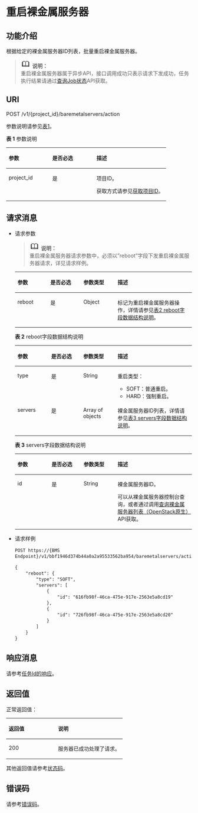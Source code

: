 # 重启裸金属服务器<a name="ZH-CN_TOPIC_0131356392"></a>

## 功能介绍<a name="section39601516"></a>

根据给定的裸金属服务器ID列表，批量重启裸金属服务器。

>![](public_sys-resources/icon-note.gif) **说明：**   
>重启裸金属服务器属于异步API，接口调用成功只表示请求下发成功，任务执行结果请通过[查询Job状态](查询Job状态.md)API获取。  

## URI<a name="section20869327"></a>

POST /v1/\{project\_id\}/baremetalservers/action

参数说明请参见[表1](#table33008913)。

**表 1**  参数说明

<a name="table33008913"></a>
<table><thead align="left"><tr id="row32701678"><th class="cellrowborder" valign="top" width="27.229999999999997%" id="mcps1.2.4.1.1"><p id="p31590262"><a name="p31590262"></a><a name="p31590262"></a>参数</p>
</th>
<th class="cellrowborder" valign="top" width="27.66%" id="mcps1.2.4.1.2"><p id="p8674443"><a name="p8674443"></a><a name="p8674443"></a>是否必选</p>
</th>
<th class="cellrowborder" valign="top" width="45.11%" id="mcps1.2.4.1.3"><p id="p31541268"><a name="p31541268"></a><a name="p31541268"></a>描述</p>
</th>
</tr>
</thead>
<tbody><tr id="row4705914"><td class="cellrowborder" valign="top" width="27.229999999999997%" headers="mcps1.2.4.1.1 "><p id="p45634724"><a name="p45634724"></a><a name="p45634724"></a>project_id</p>
</td>
<td class="cellrowborder" valign="top" width="27.66%" headers="mcps1.2.4.1.2 "><p id="p5425146"><a name="p5425146"></a><a name="p5425146"></a>是</p>
</td>
<td class="cellrowborder" valign="top" width="45.11%" headers="mcps1.2.4.1.3 "><p id="p37593705"><a name="p37593705"></a><a name="p37593705"></a>项目ID。</p>
<p id="p652825144113"><a name="p652825144113"></a><a name="p652825144113"></a>获取方式请参见<a href="获取项目ID.md">获取项目ID</a>。</p>
</td>
</tr>
</tbody>
</table>

## 请求消息<a name="section53606218"></a>

-   请求参数

    >![](public_sys-resources/icon-note.gif) **说明：**   
    >重启裸金属服务器请求参数中，必须以”reboot”字段下发重启裸金属服务器请求，详见请求样例。  

    <a name="table54749715"></a>
    <table><thead align="left"><tr id="row24121565"><th class="cellrowborder" valign="top" width="18.57%" id="mcps1.1.5.1.1"><p id="p7689721"><a name="p7689721"></a><a name="p7689721"></a>参数</p>
    </th>
    <th class="cellrowborder" valign="top" width="18.68%" id="mcps1.1.5.1.2"><p id="p18887690"><a name="p18887690"></a><a name="p18887690"></a>是否必选</p>
    </th>
    <th class="cellrowborder" valign="top" width="19.35%" id="mcps1.1.5.1.3"><p id="p53507960"><a name="p53507960"></a><a name="p53507960"></a>参数类型</p>
    </th>
    <th class="cellrowborder" valign="top" width="43.4%" id="mcps1.1.5.1.4"><p id="p39177514"><a name="p39177514"></a><a name="p39177514"></a>描述</p>
    </th>
    </tr>
    </thead>
    <tbody><tr id="row19262089"><td class="cellrowborder" valign="top" width="18.57%" headers="mcps1.1.5.1.1 "><p id="p16725372"><a name="p16725372"></a><a name="p16725372"></a>reboot</p>
    </td>
    <td class="cellrowborder" valign="top" width="18.68%" headers="mcps1.1.5.1.2 "><p id="p12577900"><a name="p12577900"></a><a name="p12577900"></a>是</p>
    </td>
    <td class="cellrowborder" valign="top" width="19.35%" headers="mcps1.1.5.1.3 "><p id="p12176960"><a name="p12176960"></a><a name="p12176960"></a>Object</p>
    </td>
    <td class="cellrowborder" valign="top" width="43.4%" headers="mcps1.1.5.1.4 "><p id="p18634089"><a name="p18634089"></a><a name="p18634089"></a>标记为重启裸金属服务器操作，详情请参见<a href="#table64591731162222">表2 reboot字段数据结构说明</a>。</p>
    </td>
    </tr>
    </tbody>
    </table>

    **表 2**  reboot字段数据结构说明

    <a name="table64591731162222"></a>
    <table><thead align="left"><tr id="row30453945162222"><th class="cellrowborder" valign="top" width="19.02%" id="mcps1.2.5.1.1"><p id="p50850477162222"><a name="p50850477162222"></a><a name="p50850477162222"></a>参数</p>
    </th>
    <th class="cellrowborder" valign="top" width="18.12%" id="mcps1.2.5.1.2"><p id="p25248002162222"><a name="p25248002162222"></a><a name="p25248002162222"></a>是否必选</p>
    </th>
    <th class="cellrowborder" valign="top" width="19.46%" id="mcps1.2.5.1.3"><p id="p31822304162222"><a name="p31822304162222"></a><a name="p31822304162222"></a>参数类型</p>
    </th>
    <th class="cellrowborder" valign="top" width="43.4%" id="mcps1.2.5.1.4"><p id="p27469806162222"><a name="p27469806162222"></a><a name="p27469806162222"></a>描述</p>
    </th>
    </tr>
    </thead>
    <tbody><tr id="row42922987162336"><td class="cellrowborder" valign="top" width="19.02%" headers="mcps1.2.5.1.1 "><p id="p50762568162336"><a name="p50762568162336"></a><a name="p50762568162336"></a>type</p>
    </td>
    <td class="cellrowborder" valign="top" width="18.12%" headers="mcps1.2.5.1.2 "><p id="p18127378162336"><a name="p18127378162336"></a><a name="p18127378162336"></a>是</p>
    </td>
    <td class="cellrowborder" valign="top" width="19.46%" headers="mcps1.2.5.1.3 "><p id="p59031541162336"><a name="p59031541162336"></a><a name="p59031541162336"></a>String</p>
    </td>
    <td class="cellrowborder" valign="top" width="43.4%" headers="mcps1.2.5.1.4 "><p id="p16825496162336"><a name="p16825496162336"></a><a name="p16825496162336"></a>重启类型：</p>
    <a name="ul62344604154036"></a><a name="ul62344604154036"></a><ul id="ul62344604154036"><li>SOFT：普通重启。</li><li>HARD：强制重启。</li></ul>
    </td>
    </tr>
    <tr id="row10461780162222"><td class="cellrowborder" valign="top" width="19.02%" headers="mcps1.2.5.1.1 "><p id="p19668200162240"><a name="p19668200162240"></a><a name="p19668200162240"></a>servers</p>
    </td>
    <td class="cellrowborder" valign="top" width="18.12%" headers="mcps1.2.5.1.2 "><p id="p49620364162240"><a name="p49620364162240"></a><a name="p49620364162240"></a>是</p>
    </td>
    <td class="cellrowborder" valign="top" width="19.46%" headers="mcps1.2.5.1.3 "><p id="p59826577162240"><a name="p59826577162240"></a><a name="p59826577162240"></a>Array of objects</p>
    </td>
    <td class="cellrowborder" valign="top" width="43.4%" headers="mcps1.2.5.1.4 "><p id="p59922456162240"><a name="p59922456162240"></a><a name="p59922456162240"></a>裸金属服务器ID列表，详情请参见<a href="#table26785545162223">表3 servers字段数据结构说明</a>。</p>
    </td>
    </tr>
    </tbody>
    </table>

    **表 3**  servers字段数据结构说明

    <a name="table26785545162223"></a>
    <table><thead align="left"><tr id="row56759147162223"><th class="cellrowborder" valign="top" width="19.24%" id="mcps1.2.5.1.1"><p id="p34088203162223"><a name="p34088203162223"></a><a name="p34088203162223"></a>参数</p>
    </th>
    <th class="cellrowborder" valign="top" width="18.12%" id="mcps1.2.5.1.2"><p id="p9681039162223"><a name="p9681039162223"></a><a name="p9681039162223"></a>是否必选</p>
    </th>
    <th class="cellrowborder" valign="top" width="19.24%" id="mcps1.2.5.1.3"><p id="p45966688162223"><a name="p45966688162223"></a><a name="p45966688162223"></a>参数类型</p>
    </th>
    <th class="cellrowborder" valign="top" width="43.4%" id="mcps1.2.5.1.4"><p id="p32314213162223"><a name="p32314213162223"></a><a name="p32314213162223"></a>描述</p>
    </th>
    </tr>
    </thead>
    <tbody><tr id="row205574162223"><td class="cellrowborder" valign="top" width="19.24%" headers="mcps1.2.5.1.1 "><p id="p16651565162223"><a name="p16651565162223"></a><a name="p16651565162223"></a>id</p>
    </td>
    <td class="cellrowborder" valign="top" width="18.12%" headers="mcps1.2.5.1.2 "><p id="p6599487162223"><a name="p6599487162223"></a><a name="p6599487162223"></a>是</p>
    </td>
    <td class="cellrowborder" valign="top" width="19.24%" headers="mcps1.2.5.1.3 "><p id="p64796454162223"><a name="p64796454162223"></a><a name="p64796454162223"></a>String</p>
    </td>
    <td class="cellrowborder" valign="top" width="43.4%" headers="mcps1.2.5.1.4 "><p id="p59084190162223"><a name="p59084190162223"></a><a name="p59084190162223"></a>裸金属服务器ID。</p>
    <p id="p29791113277"><a name="p29791113277"></a><a name="p29791113277"></a>可以从裸金属服务器控制台查询，或者通过调用<a href="查询裸金属服务器列表（OpenStack原生）.md">查询裸金属服务器列表（OpenStack原生）</a>API获取。</p>
    </td>
    </tr>
    </tbody>
    </table>

-   请求样例

    ```
    POST https://{BMS Endpoint}/v1/bbf1946d374b44a0a2a95533562ba954/baremetalservers/action
    ```

    ```
    {
        "reboot": {
            "type": "SOFT",
            "servers": [
                {
                    "id": "616fb98f-46ca-475e-917e-2563e5a8cd19"
                },
                {
                    "id": "726fb98f-46ca-475e-917e-2563e5a8cd20"
                }
            ]
        }
    }
    ```


## 响应消息<a name="section12693918"></a>

请参考[任务Id的响应](任务Id的响应.md)。

## 返回值<a name="section868814916514"></a>

正常返回值：

<a name="zh-cn_topic_0106040941_table753804619176"></a>
<table><thead align="left"><tr id="zh-cn_topic_0106040941_row10735134615172"><th class="cellrowborder" valign="top" width="42.42%" id="mcps1.1.3.1.1"><p id="zh-cn_topic_0106040941_p19735204616177"><a name="zh-cn_topic_0106040941_p19735204616177"></a><a name="zh-cn_topic_0106040941_p19735204616177"></a>返回值</p>
</th>
<th class="cellrowborder" valign="top" width="57.58%" id="mcps1.1.3.1.2"><p id="zh-cn_topic_0106040941_p207355465176"><a name="zh-cn_topic_0106040941_p207355465176"></a><a name="zh-cn_topic_0106040941_p207355465176"></a>说明</p>
</th>
</tr>
</thead>
<tbody><tr id="zh-cn_topic_0106040941_row1473514621713"><td class="cellrowborder" valign="top" width="42.42%" headers="mcps1.1.3.1.1 "><p id="zh-cn_topic_0106040941_p13735144611178"><a name="zh-cn_topic_0106040941_p13735144611178"></a><a name="zh-cn_topic_0106040941_p13735144611178"></a>200</p>
</td>
<td class="cellrowborder" valign="top" width="57.58%" headers="mcps1.1.3.1.2 "><p id="zh-cn_topic_0106040941_p207351246161711"><a name="zh-cn_topic_0106040941_p207351246161711"></a><a name="zh-cn_topic_0106040941_p207351246161711"></a>服务器已成功处理了请求。</p>
</td>
</tr>
</tbody>
</table>

其他返回值请参考[状态码](状态码.md)。

## 错误码<a name="section14752650154917"></a>

请参考[错误码](错误码.md)。

